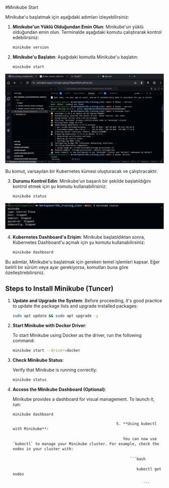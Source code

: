 #Minikube Start

Minikube'u başlatmak için aşağıdaki adımları izleyebilirsiniz:

1. **Minikube'un Yüklü Olduğundan Emin Olun**: Minikube'un yüklü olduğundan emin olun. Terminalde aşağıdaki komutu çalıştırarak kontrol edebilirsiniz:

   ```bash
   minikube version
   ```

2. **Minikube'u Başlatın**: Aşağıdaki komutla Minikube'u başlatın:

   ```bash
   minikube start
   ```

![](./images/minikube_start_result.jpg)

   Bu komut, varsayılan bir Kubernetes kümesi oluşturacak ve çalıştıracaktır.

3. **Durumu Kontrol Edin**: Minikube'un başarılı bir şekilde başlatıldığını kontrol etmek için şu komutu kullanabilirsiniz:

   ```bash
   minikube status
   ```

![](./images/minikube_status_result.jpg)

4. **Kubernetes Dashboard'a Erişim**: Minikube başlatıldıktan sonra, Kubernetes Dashboard'u açmak için şu komutu kullanabilirsiniz:

   ```bash
   minikube dashboard
   ```

Bu adımlar, Minikube'u başlatmak için gereken temel işlemleri kapsar. Eğer belirli bir sürüm veya ayar gerekiyorsa, komutları buna göre özelleştirebilirsiniz.

## Steps to Install Minikube (Tuncer)

 

1. **Update and Upgrade the System**:
   Before proceeding, it's good practice to update the package lists and upgrade installed packages:

   ```bash
   sudo apt update && sudo apt upgrade -y
   ```

2. **Start Minikube with Docker Driver**:
   
   To start Minikube using Docker as the driver, run the following command:
   
   ```bash
   minikube start --driver=docker
   ```

3. **Check Minikube Status**:
   
   Verify that Minikube is running correctly:
   
   ```bash
   minikube status
   ```

4. **Access the Minikube Dashboard (Optional)**:
   
   Minikube provides a dashboard for visual management. To launch it, run:
   
   ```bash
   minikube dashboard
   ```

                                                     

                                                     5. **Using kubectl with Minikube**:

                                                        You can now use `kubectl` to manage your Minikube cluster. For example, check the nodes in your cluster with:

                                                           ```bash

                                                              kubectl get nodes

                                                                 ```